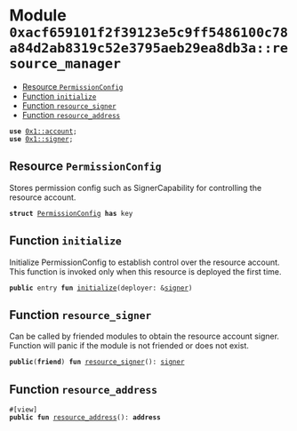 
<a id="0xacf659101f2f39123e5c9ff5486100c78a84d2ab8319c52e3795aeb29ea8db3a_resource_manager"></a>

# Module `0xacf659101f2f39123e5c9ff5486100c78a84d2ab8319c52e3795aeb29ea8db3a::resource_manager`



-  [Resource `PermissionConfig`](#0xacf659101f2f39123e5c9ff5486100c78a84d2ab8319c52e3795aeb29ea8db3a_resource_manager_PermissionConfig)
-  [Function `initialize`](#0xacf659101f2f39123e5c9ff5486100c78a84d2ab8319c52e3795aeb29ea8db3a_resource_manager_initialize)
-  [Function `resource_signer`](#0xacf659101f2f39123e5c9ff5486100c78a84d2ab8319c52e3795aeb29ea8db3a_resource_manager_resource_signer)
-  [Function `resource_address`](#0xacf659101f2f39123e5c9ff5486100c78a84d2ab8319c52e3795aeb29ea8db3a_resource_manager_resource_address)


<pre><code><b>use</b> <a href="">0x1::account</a>;
<b>use</b> <a href="">0x1::signer</a>;
</code></pre>



<a id="0xacf659101f2f39123e5c9ff5486100c78a84d2ab8319c52e3795aeb29ea8db3a_resource_manager_PermissionConfig"></a>

## Resource `PermissionConfig`

Stores permission config such as SignerCapability for controlling the resource account.


<pre><code><b>struct</b> <a href="resource_manager.md#0xacf659101f2f39123e5c9ff5486100c78a84d2ab8319c52e3795aeb29ea8db3a_resource_manager_PermissionConfig">PermissionConfig</a> <b>has</b> key
</code></pre>



<a id="0xacf659101f2f39123e5c9ff5486100c78a84d2ab8319c52e3795aeb29ea8db3a_resource_manager_initialize"></a>

## Function `initialize`

Initialize PermissionConfig to establish control over the resource account.
This function is invoked only when this resource is deployed the first time.


<pre><code><b>public</b> entry <b>fun</b> <a href="resource_manager.md#0xacf659101f2f39123e5c9ff5486100c78a84d2ab8319c52e3795aeb29ea8db3a_resource_manager_initialize">initialize</a>(deployer: &<a href="">signer</a>)
</code></pre>



<a id="0xacf659101f2f39123e5c9ff5486100c78a84d2ab8319c52e3795aeb29ea8db3a_resource_manager_resource_signer"></a>

## Function `resource_signer`

Can be called by friended modules to obtain the resource account signer.
Function will panic if the module is not friended or does not exist.


<pre><code><b>public</b>(<b>friend</b>) <b>fun</b> <a href="resource_manager.md#0xacf659101f2f39123e5c9ff5486100c78a84d2ab8319c52e3795aeb29ea8db3a_resource_manager_resource_signer">resource_signer</a>(): <a href="">signer</a>
</code></pre>



<a id="0xacf659101f2f39123e5c9ff5486100c78a84d2ab8319c52e3795aeb29ea8db3a_resource_manager_resource_address"></a>

## Function `resource_address`



<pre><code>#[view]
<b>public</b> <b>fun</b> <a href="resource_manager.md#0xacf659101f2f39123e5c9ff5486100c78a84d2ab8319c52e3795aeb29ea8db3a_resource_manager_resource_address">resource_address</a>(): <b>address</b>
</code></pre>
